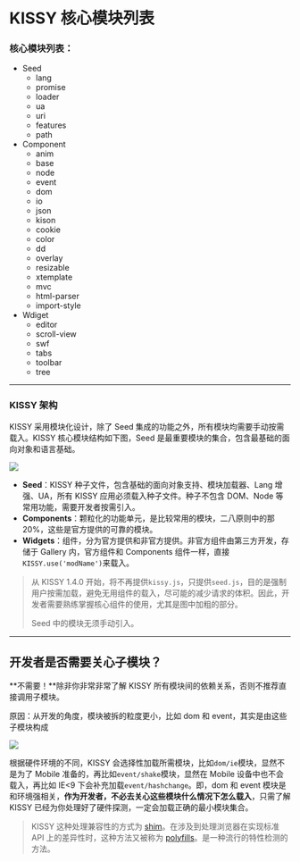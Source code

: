 # KISSY 核心模块列表

### 核心模块列表：

- Seed
	- lang
	- promise
	- loader
	- ua
	- uri
	- features
	- path
- Component
	- anim
	- base
	- node
	- event
	- dom
	- io
	- json
	- kison
	- cookie
	- color
	- dd
	- overlay
	- resizable
	- xtemplate
	- mvc
	- html-parser
	- import-style
- Wdiget
	- editor
	- scroll-view
	- swf
	- tabs
	- toolbar
	- tree

-----------------------

### KISSY 架构

KISSY 采用模块化设计，除了 Seed 集成的功能之外，所有模块均需要手动按需载入。KISSY 核心模块结构如下图，Seed 是最重要模块的集合，包含最基础的面向对象和语言基础。

![](http://gtms02.alicdn.com/tps/i2/T15qaHFbVXXXX0nDjy-500-718.png)

- **Seed**：KISSY 种子文件，包含基础的面向对象支持、模块加载器、Lang 增强、UA，所有 KISSY 应用必须载入种子文件。种子不包含 DOM、Node 等常用功能，需要开发者按需引入。
- **Components**：颗粒化的功能单元，是比较常用的模块，二八原则中的那20%，这些是官方提供的可靠的模块。
- **Widgets**：组件，分为官方提供和非官方提供。非官方组件由第三方开发，存储于 Gallery 内，官方组件和 Components 组件一样，直接`KISSY.use('modName')`来载入。


> 从 KISSY 1.4.0 开始，将不再提供`kissy.js`，只提供`seed.js`，目的是强制用户按需加载，避免无用组件的载入，尽可能的减少请求的体积。因此，开发者需要熟练掌握核心组件的使用，尤其是图中加粗的部分。
>
> Seed 中的模块无须手动引入。

------------------------------------------

## 开发者是否需要关心子模块？

**不需要！**除非你非常非常了解 KISSY 所有模块间的依赖关系，否则不推荐直接调用子模块。

原因：从开发的角度，模块被拆的粒度更小，比如 dom 和 event，其实是由这些子模块构成

![](http://gtms03.alicdn.com/tps/i3/T1uuWxFdNfXXbymbv1-273-231.png)

根据硬件环境的不同，KISSY 会选择性加载所需模块，比如`dom/ie`模块，显然不是为了 Mobile 准备的，再比如`event/shake`模块，显然在 Mobile 设备中也不会载入，再比如 IE<9 下会补充加载`event/hashchange`。即，dom 和 event 模块是和环境强相关，**作为开发者，不必去关心这些模块什么情况下怎么载入**，只需了解 KISSY 已经为你处理好了硬件探测，一定会加载正确的最小模块集合。

> KISSY 这种处理兼容性的方式为 [shim](http://www.hongkiat.com/blog/html5-shiv-polyfills/)。在涉及到处理浏览器在实现标准 API 上的差异性时，这种方法又被称为 [polyfills](https://github.com/Modernizr/Modernizr/wiki/HTML5-Cross-Browser-Polyfills)。是一种流行的特性检测的方法。
